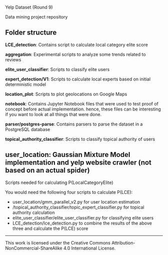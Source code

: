 Yelp Dataset (Round 9)

Data mining project repository

Folder structure
-----------------
<b>LCE_detection</b>: Contains script to calculate local category elite score

<b>aggregation</b>: Experimental scripts to analyze some trends related to reviews

<b>elite_user_classifier</b>: Scripts to classify elite users

<b>expert_detection/V1</b>: Scripts to calculate local experts based on initial deterministic model

<b>location_plot</b>: Scripts to plot geolocations on Google Maps

<b>notebook</b>: Contains Jupyter Notebook files that were used to test proof of concept before actual implementation. hence, these files can be interesting if you want to look at all things that were done.

<b>parser/postgres-parse</b>: Contains parsers to parse the dataset in a PostgreSQL database

<b>topical_authority_classifier</b>: Scripts to classify topical authority of users

<b>user_location</b>: Gaussian Mixture Model implementation and yelp website crawler (not based on an actual spider)
---------------------------
Scripts needed for calculating P(LocalCategoryElite)

You would need the following four scripts to calculate P(LCE):

<ul>
<li>user_location/gmm_parallel_v2.py for user location estimation</li>
<li>/topical_authority_classifier/topic_expert_classifier.py for topical authority calculation</li>
<li>elite_user_classifier/elite_user_classifier.py for classifying elite users</li>
<li>LCE_detection/lce_detection.py to combine the results of the above three and calculate the P(LCE) score</li>
</ul>



------------------------------------------------------

This work is licensed under the Creative Commons Attribution-NonCommercial-ShareAlike 4.0 International License.
